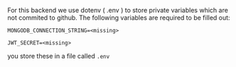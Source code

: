For this backend we use dotenv ( .env ) to store private variables which are not commited to github.
The following variables are required to be filled out:

``MONGODB_CONNECTION_STRING=<missing>``

``JWT_SECRET=<missing>``

you store these in a file called `.env`
